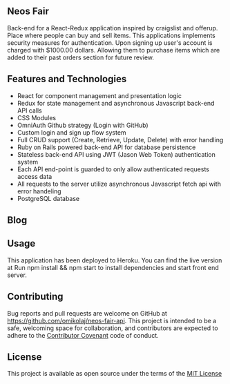 ## Neos Fair
Back-end for a React-Redux application inspired by craigslist and offerup. Place where people can buy and sell items. This applications implements security measures for authentication. Upon signing up user's account is charged with $1000.00 dollars. Allowing them to purchase items which are added to their past orders section for future review.

## Features and Technologies
- React for component management and presentation logic
- Redux for state management and asynchronous Javascript back-end API calls
- CSS Modules
- OmniAuth Github strategy (Login with GitHub)
- Custom login and sign up flow system
- Full CRUD support (Create, Retrieve, Update, Delete) with error handling
- Ruby on Rails powered back-end API for database persistence
- Stateless back-end API using JWT (Jason Web Token) authentication system
- Each API end-point is guarded to only allow authenticated requests access data
- All requests to the server utilize asynchronous Javascript fetch api with error handeling
- PostgreSQL database

## Blog



## Usage
This application has been deployed to Heroku. You can find the live version at 
Run npm install && npm start to install dependencies and start front end server.


## Contributing
Bug reports and pull requests are welcome on GitHub at https://github.com/omikolaj/neos-fair-api. This project is intended to be a safe, welcoming space for collaboration, and contributors are expected to adhere to the [Contributor Covenant](http://contributor-covenant.org) code of conduct.

## License
This project is available as open source under the terms of the [MIT License](https://opensource.org/licenses/MIT)

  

